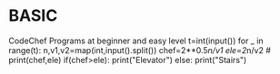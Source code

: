 # BASIC
CodeChef Programs at beginner and easy level
t=int(input())
for _ in range(t):
    n,v1,v2=map(int,input().split())
    chef=2**0.5*n/v1
    ele=2*n/v2
    # print(chef,ele)
    if(chef>ele):
        print("Elevator")
    else:
        print("Stairs")
